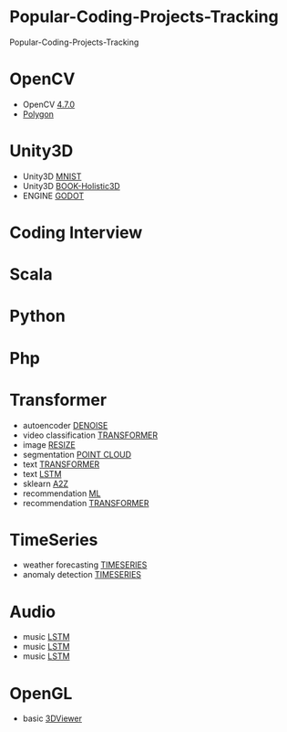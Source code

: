 # Popular-Coding-Projects-Tracking
Popular-Coding-Projects-Tracking

# OpenCV 
- OpenCV [4.7.0](https://docs.opencv.org/4.7.0/modules.html)
- [Polygon](https://github.com/sampan-s-nayak/manual_polygon_drawer/tree/master)

# Unity3D 
- Unity3D [MNIST](https://github.com/JLuisRojas/Unity3D-MNIST-NN) 
- Unity3D [BOOK-Holistic3D](https://github.com/Kassout/unityArtificialIntelligence_Holistic3D)
- ENGINE [GODOT](https://github.com/godotengine/godot)

# Coding Interview 

# Scala 

# Python 

# Php 



# Transformer 
- autoencoder [DENOISE](https://keras.io/examples/vision/autoencoder/)
- video classification [TRANSFORMER](https://keras.io/examples/vision/video_transformers/)
- image [RESIZE](https://keras.io/examples/vision/learnable_resizer/)
- segmentation [POINT CLOUD](https://keras.io/examples/vision/pointnet_segmentation/)
- text [TRANSFORMER](https://keras.io/examples/nlp/text_classification_with_transformer/)
- text [LSTM](https://keras.io/examples/nlp/bidirectional_lstm_imdb/)
- sklearn [A2Z](https://github.com/Kassout/MachineLearning_A_to_Z)
- recommendation [ML](https://keras.io/examples/structured_data/collaborative_filtering_movielens/)
- recommendation [TRANSFORMER](https://keras.io/examples/structured_data/movielens_recommendations_transformers/)

# TimeSeries
- weather forecasting [TIMESERIES](https://keras.io/examples/timeseries/timeseries_weather_forecasting/)
- anomaly detection [TIMESERIES](https://keras.io/examples/timeseries/timeseries_anomaly_detection/)


# Audio 
- music [LSTM](https://github.com/DamiPayne/AI-Music-Composer)
- music [LSTM](https://github.com/aishoot/AI_Music_Composition)
- music [LSTM](https://github.com/topics/ai-music)

# OpenGL 
- basic [3DViewer](https://github.com/michael-brade/QGLViewer) 


